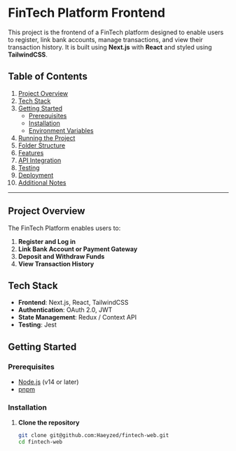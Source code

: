 # FinTech Platform Frontend

This project is the frontend of a FinTech platform designed to enable users to register, link bank accounts, manage transactions, and view their transaction history. It is built using **Next.js** with **React** and styled using **TailwindCSS**.

## Table of Contents
1. [Project Overview](#project-overview)
2. [Tech Stack](#tech-stack)
3. [Getting Started](#getting-started)
    - [Prerequisites](#prerequisites)
    - [Installation](#installation)
    - [Environment Variables](#environment-variables)
4. [Running the Project](#running-the-project)
5. [Folder Structure](#folder-structure)
6. [Features](#features)
7. [API Integration](#api-integration)
8. [Testing](#testing)
9. [Deployment](#deployment)
10. [Additional Notes](#additional-notes)

---

## Project Overview
The FinTech Platform enables users to:
1. **Register and Log in**
2. **Link Bank Account or Payment Gateway**
3. **Deposit and Withdraw Funds**
4. **View Transaction History**

## Tech Stack
- **Frontend**: Next.js, React, TailwindCSS
- **Authentication**: OAuth 2.0, JWT
- **State Management**: Redux / Context API
- **Testing**: Jest

## Getting Started

### Prerequisites
- [Node.js](https://nodejs.org/) (v14 or later)
- [pnpm](https://pnpm.io/)

### Installation
1. **Clone the repository**
   ```bash
   git clone git@github.com:Haeyzed/fintech-web.git
   cd fintech-web
